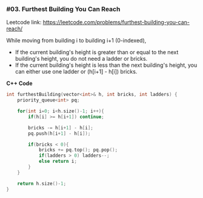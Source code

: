 ### #03. Furthest Building You Can Reach

Leetcode link: https://leetcode.com/problems/furthest-building-you-can-reach/

While moving from building i to building i+1 (0-indexed),
- If the current building's height is greater than or equal to the next building's height, you do not need a ladder or bricks.
- If the current building's height is less than the next building's height, you can either use one ladder or (h[i+1] - h[i]) bricks.

**C++ Code**
```cpp
int furthestBuilding(vector<int>& h, int bricks, int ladders) {
    priority_queue<int> pq;

    for(int i=0; i<h.size()-1; i++){
        if(h[i] >= h[i+1]) continue;

        bricks -= h[i+1] - h[i];
        pq.push(h[i+1] - h[i]);

        if(bricks < 0){
            bricks += pq.top(); pq.pop();
            if(ladders > 0) ladders--;
            else return i;
        }
    }

    return h.size()-1;
}
```
